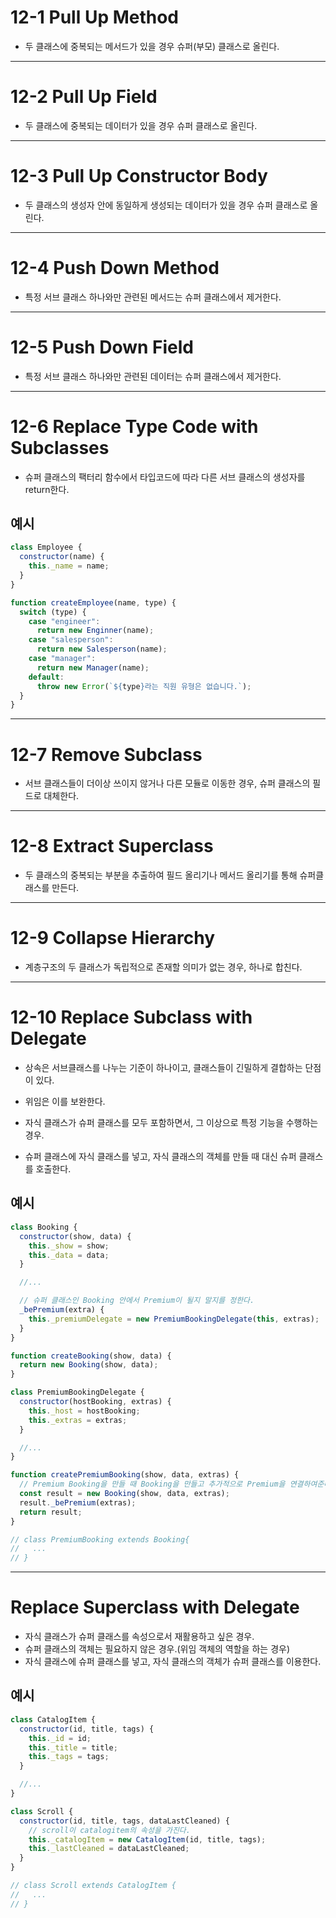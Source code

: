 # 12-1 Pull Up Method

- 두 클래스에 중복되는 메서드가 있을 경우 슈퍼(부모) 클래스로 올린다.

---

# 12-2 Pull Up Field

- 두 클래스에 중복되는 데이터가 있을 경우 슈퍼 클래스로 올린다.

---

# 12-3 Pull Up Constructor Body

- 두 클래스의 생성자 안에 동일하게 생성되는 데이터가 있을 경우 슈퍼 클래스로 올린다.

---

# 12-4 Push Down Method

- 특정 서브 클래스 하나와만 관련된 메서드는 슈퍼 클래스에서 제거한다.

---

# 12-5 Push Down Field

- 특정 서브 클래스 하나와만 관련된 데이터는 슈퍼 클래스에서 제거한다.

---

# 12-6 Replace Type Code with Subclasses

- 슈퍼 클래스의 팩터리 함수에서 타입코드에 따라 다른 서브 클래스의 생성자를 return한다.

## 예시

```js
class Employee {
  constructor(name) {
    this._name = name;
  }
}

function createEmployee(name, type) {
  switch (type) {
    case "engineer":
      return new Enginner(name);
    case "salesperson":
      return new Salesperson(name);
    case "manager":
      return new Manager(name);
    default:
      throw new Error(`${type}라는 직원 유형은 없습니다.`);
  }
}
```

---

# 12-7 Remove Subclass

- 서브 클래스들이 더이상 쓰이지 않거나 다른 모듈로 이동한 경우, 슈퍼 클래스의 필드로 대체한다.

---

# 12-8 Extract Superclass

- 두 클래스의 중복되는 부분을 추출하여 필드 올리기나 메서드 올리기를 통해 슈퍼클래스를 만든다.

---

# 12-9 Collapse Hierarchy

- 계층구조의 두 클래스가 독립적으로 존재할 의미가 없는 경우, 하나로 합친다.

---

# 12-10 Replace Subclass with Delegate

- 상속은 서브클래스를 나누는 기준이 하나이고, 클래스들이 긴밀하게 결합하는 단점이 있다.
- 위임은 이를 보완한다.

- 자식 클래스가 슈퍼 클래스를 모두 포함하면서, 그 이상으로 특정 기능을 수행하는 경우.
- 슈퍼 클래스에 자식 클래스를 넣고, 자식 클래스의 객체를 만들 때 대신 슈퍼 클래스를 호출한다.

## 예시

```js
class Booking {
  constructor(show, data) {
    this._show = show;
    this._data = data;
  }

  //...

  // 슈퍼 클래스인 Booking 안에서 Premium이 될지 말지를 정한다.
  _bePremium(extra) {
    this._premiumDelegate = new PremiumBookingDelegate(this, extras);
  }
}

function createBooking(show, data) {
  return new Booking(show, data);
}

class PremiumBookingDelegate {
  constructor(hostBooking, extras) {
    this._host = hostBooking;
    this._extras = extras;
  }

  //...
}

function createPremiumBooking(show, data, extras) {
  // Premium Booking을 만들 때 Booking을 만들고 추가적으로 Premium을 연결하여준다.
  const result = new Booking(show, data, extras);
  result._bePremium(extras);
  return result;
}

// class PremiumBooking extends Booking{
//   ...
// }
```

---

# Replace Superclass with Delegate

- 자식 클래스가 슈퍼 클래스를 속성으로서 재활용하고 싶은 경우.
- 슈퍼 클래스의 객체는 필요하지 않은 경우.(위임 객체의 역할을 하는 경우)
- 자식 클래스에 슈퍼 클래스를 넣고, 자식 클래스의 객체가 슈퍼 클래스를 이용한다.

## 예시

```js
class CatalogItem {
  constructor(id, title, tags) {
    this._id = id;
    this._title = title;
    this._tags = tags;
  }

  //...
}

class Scroll {
  constructor(id, title, tags, dataLastCleaned) {
    // scroll이 catalogitem의 속성을 가진다.
    this._catalogItem = new CatalogItem(id, title, tags);
    this._lastCleaned = dataLastCleaned;
  }
}

// class Scroll extends CatalogItem {
//   ...
// }
```

